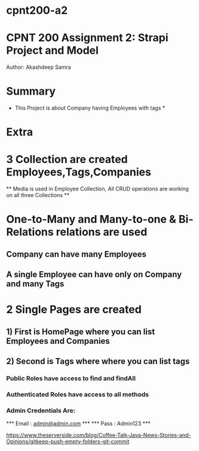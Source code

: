# cpnt200-a2

# CPNT 200 Assignment 2: Strapi Project and Model

Author: Akashdeep Samra

# Summary
* This Project is about Company having Employees with tags *

# Extra
# 3 Collection are created Employees,Tags,Companies

** Media is used in Employee Collection, All CRUD operations are working on all three Collections **

# One-to-Many and Many-to-one & Bi-Relations relations are used
## Company can have many Employees 
## A single Employee can have only on Company and many Tags

# 2 Single Pages are created

## 1) First is HomePage where you can list Employees and Companies
## 2) Second is Tags where where you can list tags

### Public Roles have access to find and findAll
### Authenticated Roles have access to all methods


### Admin Credentials Are:

*** Email : admin@admin.com ***
*** Pass : Admin123 ***

https://www.theserverside.com/blog/Coffee-Talk-Java-News-Stories-and-Opinions/gitkeep-push-empty-folders-git-commit
